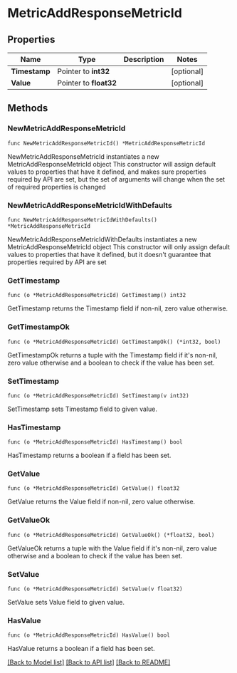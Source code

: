 # MetricAddResponseMetricId

## Properties

Name | Type | Description | Notes
------------ | ------------- | ------------- | -------------
**Timestamp** | Pointer to **int32** |  | [optional] 
**Value** | Pointer to **float32** |  | [optional] 

## Methods

### NewMetricAddResponseMetricId

`func NewMetricAddResponseMetricId() *MetricAddResponseMetricId`

NewMetricAddResponseMetricId instantiates a new MetricAddResponseMetricId object
This constructor will assign default values to properties that have it defined,
and makes sure properties required by API are set, but the set of arguments
will change when the set of required properties is changed

### NewMetricAddResponseMetricIdWithDefaults

`func NewMetricAddResponseMetricIdWithDefaults() *MetricAddResponseMetricId`

NewMetricAddResponseMetricIdWithDefaults instantiates a new MetricAddResponseMetricId object
This constructor will only assign default values to properties that have it defined,
but it doesn't guarantee that properties required by API are set

### GetTimestamp

`func (o *MetricAddResponseMetricId) GetTimestamp() int32`

GetTimestamp returns the Timestamp field if non-nil, zero value otherwise.

### GetTimestampOk

`func (o *MetricAddResponseMetricId) GetTimestampOk() (*int32, bool)`

GetTimestampOk returns a tuple with the Timestamp field if it's non-nil, zero value otherwise
and a boolean to check if the value has been set.

### SetTimestamp

`func (o *MetricAddResponseMetricId) SetTimestamp(v int32)`

SetTimestamp sets Timestamp field to given value.

### HasTimestamp

`func (o *MetricAddResponseMetricId) HasTimestamp() bool`

HasTimestamp returns a boolean if a field has been set.

### GetValue

`func (o *MetricAddResponseMetricId) GetValue() float32`

GetValue returns the Value field if non-nil, zero value otherwise.

### GetValueOk

`func (o *MetricAddResponseMetricId) GetValueOk() (*float32, bool)`

GetValueOk returns a tuple with the Value field if it's non-nil, zero value otherwise
and a boolean to check if the value has been set.

### SetValue

`func (o *MetricAddResponseMetricId) SetValue(v float32)`

SetValue sets Value field to given value.

### HasValue

`func (o *MetricAddResponseMetricId) HasValue() bool`

HasValue returns a boolean if a field has been set.


[[Back to Model list]](../README.md#documentation-for-models) [[Back to API list]](../README.md#documentation-for-api-endpoints) [[Back to README]](../README.md)


